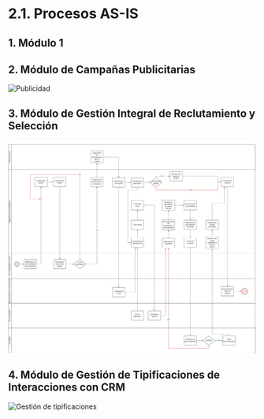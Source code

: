 # 2.1. Procesos AS-IS
## 1. Módulo 1
## 2. Módulo de Campañas Publicitarias
![Publicidad](https://github.com/user-attachments/assets/830ef9d7-6898-4bea-a101-9fe6b502ece3)

## 3. Módulo de Gestión Integral de Reclutamiento y Selección
![Módulo3](https://github.com/fiis-bd242/bd242-grupo1/blob/main/images/M%C3%B3dulo%20de%20Gesti%C3%B3n%20Integral%20de%20Reclutamiento%20y%20Selecci%C3%B3n.png?raw=true)

## 4. Módulo de Gestión de Tipificaciones de Interacciones con CRM
![Gestión de tipificaciones](https://github.com/user-attachments/assets/e5e908b7-8f6b-4610-a1bf-41af5d46d587)
